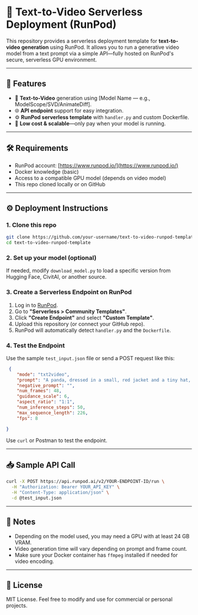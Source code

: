 # 🧠 Text-to-Video Serverless Deployment (RunPod)

This repository provides a serverless deployment template for **text-to-video generation** using RunPod. It allows you to run a generative video model from a text prompt via a simple API—fully hosted on RunPod's secure, serverless GPU environment.

---

## 🚀 Features

- 🔄 **Text-to-Video** generation using [Model Name — e.g., ModelScope/SVD/AnimateDiff].
- 🌐 **API endpoint** support for easy integration.
- ⚙️ **RunPod serverless template** with `handler.py` and custom Dockerfile.
- 💸 **Low cost & scalable**—only pay when your model is running.

---

## 🛠️ Requirements

- RunPod account: [https://www.runpod.io/](https://www.runpod.io/)
- Docker knowledge (basic)
- Access to a compatible GPU model (depends on video model)
- This repo cloned locally or on GitHub



---

## ⚙️ Deployment Instructions

### 1. Clone this repo

```bash
git clone https://github.com/your-username/text-to-video-runpod-template.git
cd text-to-video-runpod-template
```

### 2. Set up your model (optional)

If needed, modify `download_model.py` to load a specific version from Hugging Face, CivitAI, or another source.

### 3. Create a Serverless Endpoint on RunPod

1. Log in to [RunPod](https://www.runpod.io/).
2. Go to **"Serverless > Community Templates"**.
3. Click **"Create Endpoint"** and select **"Custom Template"**.
4. Upload this repository (or connect your GitHub repo).
5. RunPod will automatically detect `handler.py` and the `Dockerfile`.

### 4. Test the Endpoint

Use the sample `test_input.json` file or send a POST request like this:

```json
 {
    "mode": "txt2video",
    "prompt": "A panda, dressed in a small, red jacket and a tiny hat, sits on a wooden stool in a serene bamboo forest. The panda's fluffy paws strum a miniature acoustic guitar, producing soft, melodic tunes. Nearby, a few other pandas gather, watching curiously and some clapping in rhythm. Sunlight filters through the tall bamboo, casting a gentle glow on the scene. The panda's face is expressive, showing concentration and joy as it plays. The background includes a small, flowing stream and vibrant green foliage, enhancing the peaceful and magical atmosphere of this unique musical performance",
    "negative_prompt": "",
    "num_frames": 48,
    "guidance_scale": 6,
    "aspect_ratio": "1:1",
    "num_inference_steps": 50,
    "max_sequence_length": 226,
    "fps": 8

}
```

Use `curl` or Postman to test the endpoint.

---

## 📥 Sample API Call

```bash
curl -X POST https://api.runpod.ai/v2/YOUR-ENDPOINT-ID/run \
  -H "Authorization: Bearer YOUR_API_KEY" \
  -H "Content-Type: application/json" \
  -d @test_input.json
```

---

## 📌 Notes

- Depending on the model used, you may need a GPU with at least 24 GB VRAM.
- Video generation time will vary depending on prompt and frame count.
- Make sure your Docker container has `ffmpeg` installed if needed for video encoding.

---


## 📄 License

MIT License. Feel free to modify and use for commercial or personal projects.
